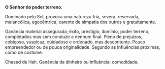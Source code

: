 **O Senhor do poder terreno.**

  

Dominado pelo Sol, provoca uma natureza fria, severa, reservada, melancólica,
egocêntrica, carente de simpatia dos outros e gratuitamente.

  

Ganância material assegurada; êxito, prestígio, domínio, poder terreno,
completados mas sem conduzir a nenhum final. Pleno de prejuízos, cobiçoso,
suspicaz, cuidadoso e ordenado, mas descontente. Pouco empreendedor ou de
pouca originalidade. Segundo as influências próximas, como de costume.

  

Chesed de Heh. Ganância de dinheiro ou influência: comodidade.


